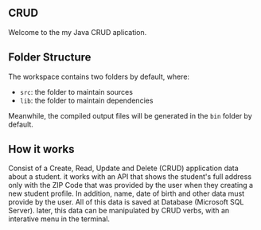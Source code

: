 ## CRUD

Welcome to the my Java CRUD aplication.

## Folder Structure

The workspace contains two folders by default, where:

- `src`: the folder to maintain sources
- `lib`: the folder to maintain dependencies

Meanwhile, the compiled output files will be generated in the `bin` folder by default.

## How it works

Consist of a Create, Read, Update and Delete (CRUD) application data about a student. it works with an API that shows the student's full address only with the ZIP Code that was provided by the user when they creating a new student profile. In addition, name, date of birth and other data must provide by the user. All of this data is saved at Database (Microsoft SQL Server). later, this data can be manipulated by CRUD verbs, with an interative menu in the terminal.


